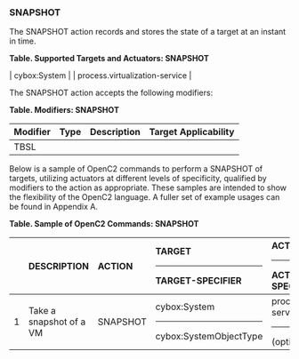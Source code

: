 ### SNAPSHOT
The SNAPSHOT action records and stores the state of a target at an instant in time.

**Table. Supported Targets and Actuators: SNAPSHOT**

| cybox:System |  | process.virtualization-service | 

The SNAPSHOT action accepts the following modifiers:

**Table. Modifiers: SNAPSHOT**

| Modifier | Type | Description | Target Applicability | 
| :--- | :--- | :--- | :--- | 
| TBSL |  |  |  | 

Below is a sample of OpenC2 commands to perform a SNAPSHOT of targets, utilizing actuators at different levels of specificity, qualified by modifiers to the action as appropriate. These samples are intended to show the flexibility of the OpenC2 language. A fuller set of example usages can be found in Appendix A.

**Table. Sample of OpenC2 Commands: SNAPSHOT**

|  | DESCRIPTION | ACTION | TARGET<hr>TARGET-SPECIFIER | ACTUATOR<hr>ACTUATOR-SPECIFIER | MODIFIER | 
| :--- | :--- | :--- | :--- | :--- | :--- | 
| 1 | Take a snapshot of a VM | SNAPSHOT | cybox:System<hr>cybox:SystemObjectType | process.virtualization-service<hr>(optional) |  | 
